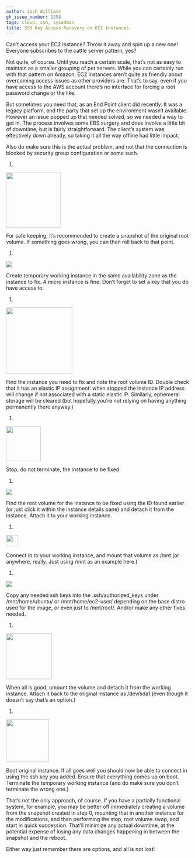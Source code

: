 ```yaml
---
author: Josh Williams
gh_issue_number: 1258
tags: cloud, ssh, sysadmin
title: SSH Key Access Recovery on EC2 Instances
---
```


Can’t access your EC2 instance? Throw it away and spin up a new one! Everyone subscribes to the cattle server pattern, yes?

Not quite, of course. Until you reach a certain scale, that’s not as easy to maintain as a smaller grouping of pet servers. While you can certainly run with that pattern on Amazon, EC2 instances aren’t quite as friendly about overcoming access issues as other providers are. That’s to say, even if you have access to the AWS account there’s no interface for forcing a root password change or the like.

But sometimes you need that, as an End Point client did recently. It was a legacy platform, and the party that set up the environment wasn’t available. However an issue popped up that needed solved, so we needed a way to get in. The process involves some EBS surgery and does involve a little bit of downtime, but is fairly straightforward. The client’s system was effectively down already, so taking it all the way offline had little impact.

Also do make sure this is the actual problem, and not that the connection is blocked by security group configuration or some such.

1. <div class="separator" style="float: left; margin-bottom: 1em; margin-right: 1em;">
<img border="0" height="150" src="/blog/2016/10/02/ssh-key-access-recovery-on-ec2-instances/image-0.png"/></div>

For safe keeping, it’s recommended to create a snapshot of the original root volume. If something goes wrong, you can then roll back to that point.
1. <div class="separator" style="float: right; margin-bottom: 1em; margin-left: 1em;">
<img border="0" src="/blog/2016/10/02/ssh-key-access-recovery-on-ec2-instances/image-1.png"/></div>

Create temporary working instance in the same availability zone as the instance to fix. A micro instance is fine. Don’t forget to set a key that you do have access to.
1. <div class="separator" style="float: left; margin-bottom: 1em; margin-right: 1em;">
<img border="0" height="181" src="/blog/2016/10/02/ssh-key-access-recovery-on-ec2-instances/image-2.png"/></div>

Find the instance you need to fix and note the root volume ID. Double check that it has an elastic IP assignment: when stopped the instance IP address will change if not associated with a static elastic IP. Similarly, ephemeral storage will be cleared (but hopefully you’re not relying on having anything permanently there anyway.)
1. <div class="separator" style="float: right; margin-bottom: 1em; margin-left: 1em;">
<img border="0" height="95" src="/blog/2016/10/02/ssh-key-access-recovery-on-ec2-instances/image-3.png"/></div>

Stop, do not terminate, the instance to be fixed.
1. <div class="separator" style="float: left; margin-bottom: 1em; margin-right: 1em;">
<img border="0" src="/blog/2016/10/02/ssh-key-access-recovery-on-ec2-instances/image-4.png"/></div>

Find the root volume for the instance to be fixed using the ID found earlier (or just click it within the instance details pane) and detach it from the instance. Attach it to your working instance.
1. <div class="separator" style="float: right; margin-bottom: 1em; margin-left: 1em;">
<img border="0" height="33" src="/blog/2016/10/02/ssh-key-access-recovery-on-ec2-instances/image-5.png"/></div>

Connect in to your working instance, and mount that volume as /mnt (or anywhere, really. Just using /mnt as an example here.)
1. <div class="separator" style="float: left; margin-bottom: 1em; margin-right: 1em;">
<img border="0" src="/blog/2016/10/02/ssh-key-access-recovery-on-ec2-instances/image-6.png"/></div>

Copy any needed ssh keys into the .ssh/authorized_keys under /mnt/home/ubuntu/ or /mnt/home/ec2-user/ depending on the base distro used for the image, or even just to /mnt/root/. And/or make any other fixes needed.
1. <div class="separator" style="float: right; margin-bottom: 1em; margin-left: 1em;">
<img border="0" height="125" src="/blog/2016/10/02/ssh-key-access-recovery-on-ec2-instances/image-7.png"/></div>

When all is good, umount the volume and detach it from the working instance. Attach it back to the original instance as /dev/sda1 (even though it doesn’t say that’s an option.)
1. <div class="separator" style="float: left; margin-bottom: 1em; margin-right: 1em;">
<img border="0" height="117" src="/blog/2016/10/02/ssh-key-access-recovery-on-ec2-instances/image-8.png"/></div>

Boot original instance. If all goes well you should now be able to connect in using the ssh key you added. Ensure that everything comes up on boot. Terminate the temporary working instance (and do make sure you don’t terminate the wrong one.)

That’s not the only approach, of course. If you have a partially functional system, for example, you may be better off immediately creating a volume from the snapshot created in step 0, mounting that in another instance for the modifications, and then performing the stop, root volume swap, and start in quick succession. That’ll minimize any actual downtime, at the potential expense of losing any data changes happening in between the snapshot and the reboot.

Either way just remember there are options, and all is not lost!
